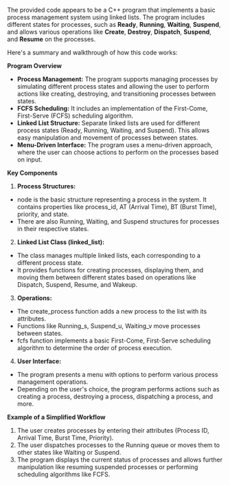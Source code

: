 The provided code appears to be a C++ program that implements a basic process management system using linked lists. The program includes different states for processes, such as **Ready**, **Running**, **Waiting**, **Suspend**, and allows various operations like **Create**, **Destroy**, **Dispatch**, **Suspend**, and **Resume** on the processes.

Here's a summary and walkthrough of how this code works:

**Program Overview**

- **Process Management:** The program supports managing processes by simulating different process states and allowing the user to perform actions like creating, destroying, and transitioning processes between states.
- **FCFS Scheduling:** It includes an implementation of the First-Come, First-Serve (FCFS) scheduling algorithm.
- **Linked List Structure:** Separate linked lists are used for different process states (Ready, Running, Waiting, and Suspend). This allows easy manipulation and movement of processes between states.
- **Menu-Driven Interface:** The program uses a menu-driven approach, where the user can choose actions to perform on the processes based on input.

**Key Components**

1. **Process Structures:**

- node is the basic structure representing a process in the system. It contains properties like process_id, AT (Arrival Time), BT (Burst Time), priority, and state.
- There are also Running, Waiting, and Suspend structures for processes in their respective states.

2. **Linked List Class (linked_list):**

- The class manages multiple linked lists, each corresponding to a different process state.
- It provides functions for creating processes, displaying them, and moving them between different states based on operations like Dispatch, Suspend, Resume, and Wakeup.

3. **Operations:**

- The create_process function adds a new process to the list with its attributes.
- Functions like Running_s, Suspend_u, Waiting_v move processes between states.
- fcfs function implements a basic First-Come, First-Serve scheduling algorithm to determine the order of process execution.

4. **User Interface:**

- The program presents a menu with options to perform various process management operations.
- Depending on the user's choice, the program performs actions such as creating a process, destroying a process, dispatching a process, and more.

**Example of a Simplified Workflow**

1. The user creates processes by entering their attributes (Process ID, Arrival Time, Burst Time, Priority).
2. The user dispatches processes to the Running queue or moves them to other states like Waiting or Suspend.
3. The program displays the current status of processes and allows further manipulation like resuming suspended processes or performing scheduling algorithms like FCFS.
